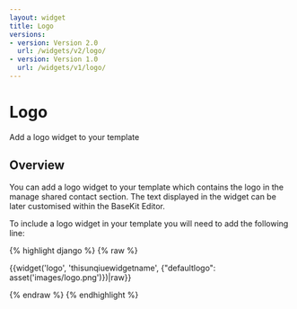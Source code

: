 ```yaml
---
layout: widget
title: Logo
versions:
- version: Version 2.0
  url: /widgets/v2/logo/
- version: Version 1.0
  url: /widgets/v1/logo/
---
```


# Logo

Add a logo widget to your template

## Overview

You can add a logo widget to your template which contains the logo in the manage shared contact section. The text displayed in the widget can be later customised within the BaseKit Editor.

To include a logo widget in your template you will need to add the following line:

{% highlight django %}
{% raw %}

  {{widget('logo', 'thisunqiuewidgetname', {"defaultlogo": asset('images/logo.png')})|raw}}

{% endraw %}
{% endhighlight %}
